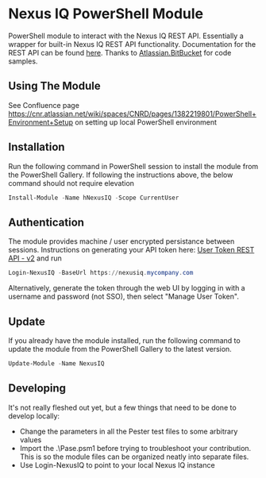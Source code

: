 # Nexus IQ PowerShell Module
PowerShell module to interact with the Nexus IQ REST API. Essentially a wrapper for built-in Nexus IQ REST API functionality. Documentation for the REST API can be found [here](https://help.sonatype.com/iqserver/automating/rest-apis). Thanks to [Atlassian.BitBucket](https://github.com/beyondcomputing-org/Atlassian.Bitbucket) for code samples.

## Using The Module
See Confluence page https://cnr.atlassian.net/wiki/spaces/CNRD/pages/1382219801/PowerShell+Environment+Setup on setting up local PowerShell environment

## Installation
Run the following command in PowerShell session to install the module from the PowerShell Gallery. If following the instructions above, the below command should not require elevation

```powershell
Install-Module -Name hNexusIQ -Scope CurrentUser
```

## Authentication
The module provides machine / user encrypted persistance between sessions. Instructions on generating your API token here: [User Token REST API - v2](https://help.sonatype.com/iqserver/automating/rest-apis/user-token-rest-api---v2) and run
```powershell
Login-NexusIQ -BaseUrl https://nexusiq.mycompany.com
```

Alternatively, generate the token through the web UI by logging in with a username and password (not SSO), then select "Manage User Token".

## Update
If you already have the module installed, run the following command to update the module from the PowerShell Gallery to the latest version.

```powershell
Update-Module -Name NexusIQ
```

## Developing
It's not really fleshed out yet, but a few things that need to be done to develop locally:
* Change the parameters in all the Pester test files to some arbitrary values
* Import the .\Pase.psm1 before trying to troubleshoot your contribution. This is so the module files can be
organized neatly into separate files.
* Use Login-NexusIQ to point to your local Nexus IQ instance
